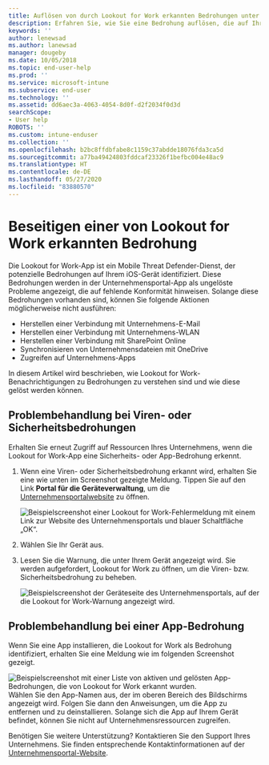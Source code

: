 ```yaml
---
title: Auflösen von durch Lookout for Work erkannten Bedrohungen unter iOS | Microsoft-Dokumentation
description: Erfahren Sie, wie Sie eine Bedrohung auflösen, die auf Ihrem iOS-Gerät von der Lookout for Work-App gefunden wurde.
keywords: ''
author: lenewsad
ms.author: lanewsad
manager: dougeby
ms.date: 10/05/2018
ms.topic: end-user-help
ms.prod: ''
ms.service: microsoft-intune
ms.subservice: end-user
ms.technology: ''
ms.assetid: dd6aec3a-4063-4054-8d0f-d2f2034f0d3d
searchScope:
- User help
ROBOTS: ''
ms.custom: intune-enduser
ms.collection: ''
ms.openlocfilehash: b2bc8ffdbfabe8c1159c37abdde18076fda3ca5d
ms.sourcegitcommit: a77ba49424803fddcaf23326f1befbc004e48ac9
ms.translationtype: HT
ms.contentlocale: de-DE
ms.lasthandoff: 05/27/2020
ms.locfileid: "83880570"
---
```

# <a name="resolve-a-threat-found-by-lookout-for-work"></a>Beseitigen einer von Lookout for Work erkannten Bedrohung  

Die Lookout for Work-App ist ein Mobile Threat Defender-Dienst, der potenzielle Bedrohungen auf Ihrem iOS-Gerät identifiziert. Diese Bedrohungen werden in der Unternehmensportal-App als ungelöste Probleme angezeigt, die auf fehlende Konformität hinweisen. Solange diese Bedrohungen vorhanden sind, können Sie folgende Aktionen möglicherweise nicht ausführen:

* Herstellen einer Verbindung mit Unternehmens-E-Mail
* Herstellen einer Verbindung mit Unternehmens-WLAN
* Herstellen einer Verbindung mit SharePoint Online
* Synchronisieren von Unternehmensdateien mit OneDrive
* Zugreifen auf Unternehmens-Apps

In diesem Artikel wird beschrieben, wie Lookout for Work-Benachrichtigungen zu Bedrohungen zu verstehen sind und wie diese gelöst werden können. 

## <a name="troubleshoot-virus-or-security-threat"></a>Problembehandlung bei Viren- oder Sicherheitsbedrohungen  
Erhalten Sie erneut Zugriff auf Ressourcen Ihres Unternehmens, wenn die Lookout for Work-App eine Sicherheits- oder App-Bedrohung erkennt.  

1. Wenn eine Viren- oder Sicherheitsbedrohung erkannt wird, erhalten Sie eine wie unten im Screenshot gezeigte Meldung. Tippen Sie auf den Link **Portal für die Geräteverwaltung**, um die [Unternehmensportalwebsite](https://portal.manage.microsoft.com/devices) zu öffnen.  

    ![Beispielscreenshot einer Lookout for Work-Fehlermeldung mit einem Link zur Website des Unternehmensportals und blauer Schaltfläche „OK“.](./media/mtd-go-to-device-management-portal-android.png)  

2. Wählen Sie Ihr Gerät aus.  
3. Lesen Sie die Warnung, die unter Ihrem Gerät angezeigt wird. Sie werden aufgefordert, Lookout for Work zu öffnen, um die Viren- bzw. Sicherheitsbedrohung zu beheben.     

    ![Beispielscreenshot der Geräteseite des Unternehmensportals, auf der die Lookout for Work-Warnung angezeigt wird.](./media/CP-lookout-virus-banner-1808.png)  

## <a name="troubleshoot-an-app-threat"></a>Problembehandlung bei einer App-Bedrohung   
Wenn Sie eine App installieren, die Lookout for Work als Bedrohung identifiziert, erhalten Sie eine Meldung wie im folgenden Screenshot gezeigt.  

![Beispielscreenshot mit einer Liste von aktiven und gelösten App-Bedrohungen, die von Lookout for Work erkannt wurden.](./media/ios-lfw-threat-example.png)    
Wählen Sie den App-Namen aus, der im oberen Bereich des Bildschirms angezeigt wird. Folgen Sie dann den Anweisungen, um die App zu entfernen und zu deinstallieren. Solange sich die App auf Ihrem Gerät befindet, können Sie nicht auf Unternehmensressourcen zugreifen.    

Benötigen Sie weitere Unterstützung? Kontaktieren Sie den Support Ihres Unternehmens. Sie finden entsprechende Kontaktinformationen auf der [Unternehmensportal-Website](https://go.microsoft.com/fwlink/?linkid=2010980).    


